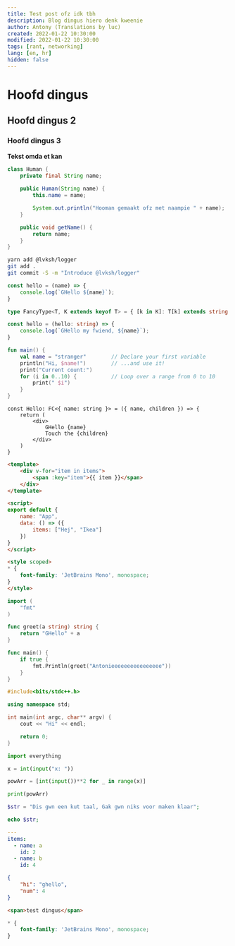 ```yaml
---
title: Test post ofz idk tbh
description: Blog dingus hiero denk kweenie
author: Antony (Translations by luc)
created: 2022-01-22 10:30:00
modified: 2022-01-22 10:30:00
tags: [rant, networking]
lang: [en, hr]
hidden: false
---
```


<script>
    import Profile from "$lib/components/Profile.svelte"
</script>

# Hoofd dingus

## Hoofd dingus 2

<Profile name="antony" />

### Hoofd dingus 3

<b>Tekst omda et kan</b>

```java
class Human {
    private final String name;
    
    public Human(String name) {
        this.name = name;

        System.out.println("Hooman gemaakt ofz met naampie " + name);
    }

    public void getName() {
        return name;
    }
}
```

```bash
yarn add @lvksh/logger
git add .
git commit -S -m "Introduce @lvksh/logger"
```

```javascript
const hello = (name) => {
    console.log(`GHello ${name}`);
}
```

```typescript
type FancyType<T, K extends keyof T> = { [k in K]: T[k] extends string ? string : never };

const hello = (hello: string) => {
    console.log(`GHello my fwiend, ${name}`);
}
```

```kotlin
fun main() {
    val name = "stranger"        // Declare your first variable
    println("Hi, $name!")        // ...and use it!
    print("Current count:")
    for (i in 0..10) {           // Loop over a range from 0 to 10
        print(" $i")
    }
}
```

```tsx
const Hello: FC<{ name: string }> = ({ name, children }) => {
    return (
        <div>
            GHello {name}
            Touch the {children}
        </div>
    )
}
```

```html
<template>
    <div v-for="item in items">
        <span :key="item">{{ item }}</span>
    </div>
</template>

<script>
export default {
    name: "App",
    data: () => ({
        items: ["Hej", "Ikea"]
    })
}
</script>

<style scoped>
* {
    font-family: 'JetBrains Mono', monospace;
}
</style>
```

```go
import (
    "fmt"
)

func greet(a string) string {
    return "GHello" + a
}

func main() {
    if true {
        fmt.Println(greet("Antonieeeeeeeeeeeeeeee"))
    }
} 
```

```cpp
#include<bits/stdc++.h>

using namespace std;

int main(int argc, char** argv) {
    cout << "Hi" << endl;

    return 0;
}
```

```python
import everything

x = int(input("x: "))

powArr = [int(input())**2 for _ in range(x)]

print(powArr)
```

```php
$str = "Dis gwn een kut taal, Gak gwn niks voor maken klaar";

echo $str;
```

```yaml
---
items:
  - name: a
    id: 2
  - name: b
    id: 4
```

```json
{
    "hi": "ghello",
    "num": 4
}
```

```html
<span>test dingus</span>
```

```css
* {
    font-family: 'JetBrains Mono', monospace;
}
```